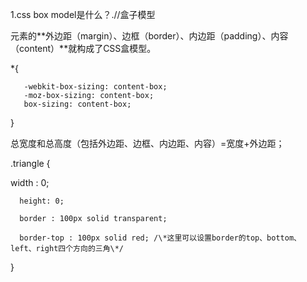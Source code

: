 1.css box model是什么？.//盒子模型

元素的**外边距（margin）、边框（border）、内边距（padding）、内容（content）**就构成了CSS盒模型。

\*{

```
   -webkit-box-sizing: content-box;
   -moz-box-sizing: content-box;
   box-sizing: content-box;
```

}

总宽度和总高度（包括外边距、边框、内边距、内容）=宽度+外边距；

.triangle {

width : 0;

```
  height: 0;

  border : 100px solid transparent;

  border-top : 100px solid red; /\*这里可以设置border的top、bottom、left、right四个方向的三角\*/
```

}

